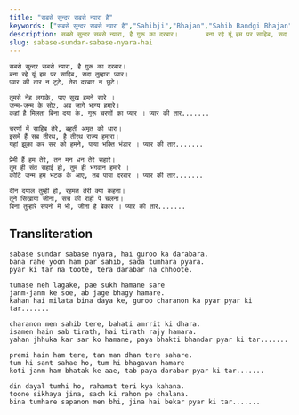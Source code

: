 ```yaml
---
title: "सबसे सुन्दर सबसे न्यारा है"
keywords: ["सबसे सुन्दर सबसे न्यारा है","Sahibji","Bhajan","Sahib Bandgi Bhajan","Sant Kabir Bhajan","bhajan lyrics","साहिब बंदगी भजन","भजन"]
description: सबसे सुन्दर सबसे न्यारा, है गुरू का दरबार।       बना रहे यूं हम पर साहिब, सदा तुम्हारा प्यार।       प्यार की तार न टूटे, तेरा दरबार न छूटे।
slug: sabase-sundar-sabase-nyara-hai
---
```


  
    सबसे सुन्दर सबसे न्यारा, है गुरू का दरबार।  
    बना रहे यूं हम पर साहिब, सदा तुम्हारा प्यार।  
    प्यार की तार न टूटे, तेरा दरबार न छूटे।  
  
    तुमसे नेह लगाके, पाए सुख हमने सारे ।  
    जन्म-जन्म के सोए, अब जागे भाग्य हमारे।  
    कहां है मिलता बिना दया के, गुरू चरणों का प्यार । प्यार की तार.......  
  
    चरणों में साहिब तेरे, बहती अमृत की धारा।  
    इसमें हैं सब तीरथ, है तीरथ राज्य हमारा।  
    यहां झुका कर सर को हमने, पाया भक्ति भंडार । प्यार की तार.......  
  
    प्रेमी हैं हम तेरे, तन मन धन तेरे सहारे।  
    तुम ही संत सहाई हो, तुम ही भगवान हमारे ।  
    कोटि जन्म हम भटक के आए, तब पाया दरबार । प्यार की तार.......  
  
    दीन दयाल तुम्ही हो, रहमत तेरी क्या कहना।  
    तूने सिखाया जीना, सच की राहों पे चलना।  
    बिना तुम्हारे सपनों में भी, जीना है बेकार । प्यार की तार.......  


## Transliteration

  
    sabase sundar sabase nyara, hai guroo ka darabara.  
    bana rahe yoon ham par sahib, sada tumhara pyara.  
    pyar ki tar na toote, tera darabar na chhoote.  
  
    tumase neh lagake, pae sukh hamane sare  
    janm-janm ke soe, ab jage bhagy hamare.  
    kahan hai milata bina daya ke, guroo charanon ka pyar pyar ki tar.......  
  
    charanon men sahib tere, bahati amrrit ki dhara.  
    isamen hain sab tirath, hai tirath rajy hamara.  
    yahan jhhuka kar sar ko hamane, paya bhakti bhandar pyar ki tar.......  
  
    premi hain ham tere, tan man dhan tere sahare.  
    tum hi sant sahae ho, tum hi bhagavan hamare  
    koti janm ham bhatak ke aae, tab paya darabar pyar ki tar.......  
  
    din dayal tumhi ho, rahamat teri kya kahana.  
    toone sikhaya jina, sach ki rahon pe chalana.  
    bina tumhare sapanon men bhi, jina hai bekar pyar ki tar.......  

  